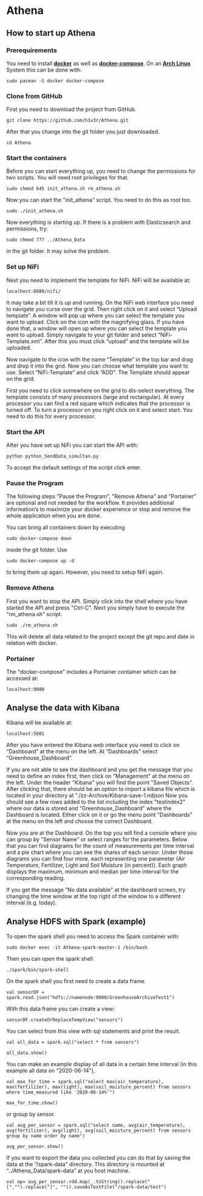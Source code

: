 # Athena

## How to start up Athena

### Prerequirements
You need to install [**docker**](https://www.docker.com/) as well as [**docker-compose**](https://docs.docker.com/compose/). On an [**Arch Linux**](https://i.redd.it/tcdhu46p4y451.jpg) System this can be done with:

`sudo pacman -S docker docker-compose`

### Clone from GitHub
First you need to download the project from GitHub.

`git clone https://github.com/h1v3r/Athena.git`

After that you change into the git folder you just downloaded. 

`cd Athena`

### Start the containers
Before you can start everything up, you need to change the permissions for two scripts. You will need root privileges for that.  

`sudo chmod 645 init_athena.sh rm_athena.sh`

Now you can start the "init_athena" script. You need to do this as root too.

`sudo ./init_athena.sh`

Now everything is starting up. If there is a problem with Elasticsearch and permissions, try:

`sudo chmod 777 ../Athena_Data`

in the git folder. It may solve the problem. 

### Set up NiFi
Next you need to implement the template for NiFi. NiFi will be available at: 

`localhost:8080/nifi/`

It may take a bit till it is up and running. On the NiFi web interface you need to navigate you curse over the grid. Then right click on it and select “Upload template”. A window will pop up where you can select the template you want to upload. Click on the icon with the magnifying glass. If you have done that, a window will open up where you can select the template you want to upload. Simply navigate to your git folder and select “NiFi-Template.xml”. After this you must click “upload” and the template will be uploaded. 

Now navigate to the icon with the name “Template” in the top bar and drag and drop it into the grid. Now you can choose what template you want to use. Select “NiFi-Template” and click “ADD”. The Template should appear on the grid. 

First you need to click somewhere on the grid to dis-select everything. The template consists of many processors (large and rectangular). At every processor you can find a red square which indicates that the processor is turned off. To turn a processor on you right click on it and select start. You need to do this for every processor. 

### Start the API
After you have set up NiFi you can start the API with: 

`python python_SendData_simultan.py`

To accept the default settings of the script click enter.

### Pause the Program
The following steps "Pause the Program", "Remove Athena" and "Portainer" are optional and not needed for the workflow. It provides additional information’s to maximize your docker experience or stop and remove the whole application when you are done.

You can bring all containers down by executing 

`sudo docker-compose down` 

inside the git folder. Use 

`sudo docker-compose up -d`

to bring them up again. However, you need to setup NiFi again. 

### Remove Athena
First you want to stop the API. Simply click into the shell where you have started the API and press "Ctrl-C".
Next you simply have to execute the "rm_athena.sh" script. 

`sudo ./rm_athena.sh`

This will delete all data related to the project except the git repo and date in relation with docker. 

### Portainer
The "docker-compose" includes a Portainer container which can be accessed at:

`localhost:9000`

## Analyse the data with Kibana
Kibana will be available at: 

`localhost:5601`

After you have entered the Kibana web interface you need to click on “Dashboard” at the menu on the left. At “Dashboards” select “Greenhouse_Dashboard”. 

If you are not able to see the dashboard and you get the message that you need to define an index first, then click on "Management" at the menu on the left. Under the header "Kibana" you will find the point "Saved Objects". After clicking that, there should be an option to import a kibana file which is located in your directory at "./zz-Archive/Kibana-save-1.ndjson
Now you should see a few rows added to the list including the index "testindex2" where our data is stored and "Greenhouse_Dashboard" where the Dashboard is located. Either click on it or go the menu point "Dashboards" at the menu on the left and choose the correct Dashboard.

Now you are at the Dashboard. On the top you will find a console where you can group by “Sensor Name” or select ranges for the parameters. Below that you can find diagrams for the count of measurements per time interval and a pie chart where you can see the shares  of each sensor. Under those diagrams you can find four more, each representing one parameter (Air Temperature, Fertilizer, Light and Soil Moisture (in percent)). Each graph displays the maximum, minimum and median per time interval for the corresponding reading. 

If you get the message "No data available" at the dashboard screen, try changing the time window at the top right of the window to a different interval (e.g. today).

## Analyse HDFS with Spark (example)
To open the spark shell you need to access the Spark container with: 

`sudo docker exec -it Athena-spark-master-1 /bin/bash`

Then you can open the spark shell.

`./spark/bin/spark-shell`

On the spark shell you first need to create a data frame. 

`val sensorDF = spark.read.json("hdfs://namenode:9000/GreenhouseArchiveTest1")`

With this data frame you can create a view: 

`sensorDF.createOrReplaceTempView("sensors")`

You can select from this view with sql statements and print the result.

`val all_data = spark.sql("select * from sensors")`

`all_data.show()`

You can make an example display of all data in a certain time interval (in this example all data on "2020-06-14"),

`val max_for_time = spark.sql("select max(air_temperature), max(fertilizer), max(light), max(soil_moisture_percent) from sensors where time_measured like '2020-06-14%'")`

`max_for_time.show()`

or group by sensor.

`val avg_per_sensor = spark.sql("select name, avg(air_temperature), avg(fertilizer), avg(light), avg(soil_moisture_percent) from sensors group by name order by name")`

`avg_per_sensor.show()`

If you want to export the data you collected you can do that by saving the data at the “/spark-data” directory. This directory is mounted at “../Athena_Data/spark-data” at you host machine. 

`val op= avg_per_sensor.rdd.map(_.toString().replace("[","").replace("]", "")).saveAsTextFile("/spark-data/test")`









